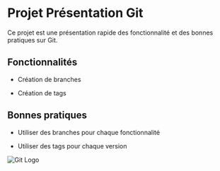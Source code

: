 # Projet Présentation Git

Ce projet est une présentation rapide des fonctionnalité et des bonnes pratiques sur Git.

## Fonctionnalités

- Création de branches

- Création de tags

## Bonnes pratiques

- Utiliser des branches pour chaque fonctionnalité

- Utiliser des tags pour chaque version

![Git Logo](https://git-scm.com/images/logos/downloads/Git-Logo-2Color.png)